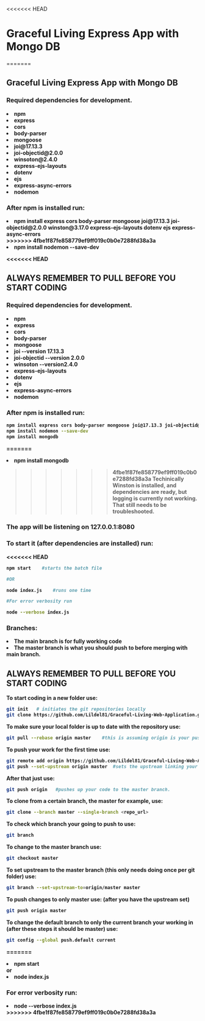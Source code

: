 <<<<<<< HEAD
# <strong>Graceful Living Express App with Mongo DB</strong>
=======
## <strong>Graceful Living Express App with Mongo DB</strong>

### <strong>Required dependencies for development.<strong>
<li>npm</li>
<li>express</li>
<li>cors</li>
<li>body-parser</li>
<li>mongoose</li>
<li>joi@17.13.3</li>
<li>joi-objectid@2.0.0</li>
<li>winsoton@2.4.0</li>
<li>express-ejs-layouts</li>
<li>dotenv</li>
<li>ejs</li>
<li>express-async-errors</li>
<li>nodemon</li>

### <strong>After npm is installed run:</strong>
<li>npm install express cors body-parser mongoose joi@17.13.3 joi-objectid@2.0.0 winston@3.17.0 express-ejs-layouts dotenv ejs express-async-errors</li>
>>>>>>> 4fbe1f87fe858779ef9ff019c0b0e7288fd38a3a

<li>npm install nodemon --save-dev</li>

<<<<<<< HEAD
## **ALWAYS REMEMBER TO PULL BEFORE YOU START CODING**
### <strong>Required dependencies for development.<strong>
<li>npm</li>
<li>express</li>
<li>cors</li>
<li>body-parser</li>
<li>mongoose</li>
<li>joi --version 17.13.3</li>
<li>joi-objectid --version 2.0.0</li>
<li>winsoton --version2.4.0</li>
<li>express-ejs-layouts</li>
<li>dotenv</li>
<li>ejs</li>
<li>express-async-errors</li>
<li>nodemon</li>

### <strong>After npm is installed run:</strong>
```bash
npm install express cors body-parser mongoose joi@17.13.3 joi-objectid@2.0.0 winston@3.17.0 express-ejs-layouts dotenv ejs express-async-errors
npm install nodemon --save-dev
npm install mongodb
```
=======
<li>npm install mongodb</li>

>>>>>>> 4fbe1f87fe858779ef9ff019c0b0e7288fd38a3a
<strong>Techinically</strong> Winston is installed, and dependencies are ready, but logging is currently not working. That still needs to be troubleshooted. 

### The app will be listening on <strong>127.0.0.1:8080</strong>
### <strong>To start it (after dependencies are installed) run:</strong>
<<<<<<< HEAD
```bash
npm start    #starts the batch file

#OR

node index.js    #runs one time

#For error verbosity run

node --verbose index.js
```
### <strong> Branches: </strong>
<li>The main branch is for fully working code</li>
<li>The master branch is what you should push to before merging with main branch.</li>

## **ALWAYS REMEMBER TO PULL BEFORE YOU START CODING**
<strong>To start coding in a new folder use: </strong>

```bash
git init   # initiates the git repositories locally
git clone https://github.com/Lildel81/Graceful-Living-Web-Application.git  #clones the repository to your local folder  **see cloning from a certain branch for more info**
```
<strong>To make sure your local folder is up to date with the repository use:</strong>
```bash
git pull --rebase origin master    #this is assuming origin is your push/fetch name if its not see "To push your work for the first time"
```
<strong>To push your work for the first time use:</strong>
```bash
git remote add origin https://github.com/Lildel81/Graceful-Living-Web-Application.git   #adds the github repository with label origin
git push --set-upstream origin master  #sets the upstream linking your origin and the repository's master branches
```
<strong>After that just use:</strong>
```bash
git push origin   #pushes up your code to the master branch.
```
<strong>To clone from a certain branch, the master for example, use:</strong>
```bash
git clone --branch master --single-branch <repo_url>
```
<strong>To check which branch your going to push to use:</strong>
```bash
git branch
```
<strong>To change to the master branch use:</strong>
```bash
git checkout master
```
<strong>To set upstream to the master branch (this only needs doing once per git folder) use:
```bash
git branch --set-upstream-to=origin/master master
```
<strong>To push changes to __only__ master use:   (after you have the upstream set)
```bash
git push origin master
```
<strong>To change the default branch to only the current branch your working in (after these steps it should be master) use:
```bash
git config --global push.default current
```
=======
<li>npm start</li>
or
<li>node index.js</li>

### <strong>For error verbosity run:</strong>
<li>node --verbose index.js</li>
>>>>>>> 4fbe1f87fe858779ef9ff019c0b0e7288fd38a3a

